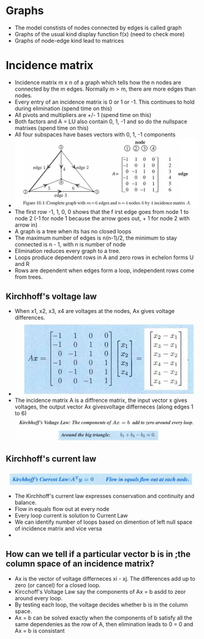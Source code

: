 # Graphs
- The model constists of nodes connected by edges is called graph
- Graphs of the usual kind display function f(x) (need to check more)
- Graphs of node-edge kind lead to matrices

# Incidence matrix
- Incidence matrix m x n of a graph which tells how the n nodes are connected by the m edges. Normally m > m, there are more edges than nodes.
- Every entry of an incidence matrix is 0 or 1 or -1. This continues to hold during elimination (spend time on this)
- All pivots and multipliers are +/- 1  (spend time on this)
- Both factors and A = LU also contain 0, 1, -1 and so do the nullspace matrixes  (spend time on this)
- All four subspaces have bases vectors with 0, 1, -1 components
- ![alt text](fig10.1.png)
- The first row -1, 1, 0, 0 shows that the f irst edge goes from node 1 to node 2 (-1 for node 1 because the arrow goes out, + 1 for node 2 with arrow in)
- A graph is a tree when its has no closed loops
- The maximum number of edges is n(n-1)/2, the minimum to stay connected is n - 1, with n is number of node
- Elimination reduces every graph to a tree.
- Loops produce dependent rows in A and zero rows in echelon forms U and R
- Rows are dependent when edges form a loop, independent rows come from trees.

## Kirchhoff's voltage law
- When x1, x2, x3, x4 are voltages at the nodes, Ax gives voltage differences.
- ![alt text](voltage-difference.png)
- The incidence matrix A is a diffrence matrix, the input vector x gives voltages, the output vector Ax givesvoltage differneces (along edges 1 to 6)
![alt text](kirchhoff-voltage-law.png)

## Kirchhoff's current law
![alt text](kirchhoff-current-law.png)
- The Kirchhoff's current law expresses conservation and continuity and balance. 
- Flow in equals flow out at every node
- Every loop current is solution to Current Law
- We can identify number of loops based on dimention of left null space of incidence matrix and vice versa
- 



## How can we tell if a particular vector b is in ;the column space of an incidence matrix?
- Ax is the vector of voltage differneces xi - xj. The differences add up to zero (or cancel) for a closed loop.
- Kircchoff's Voltage Law say the components of Ax = b asdd to zeor around every loop.
- By testing each loop, the voltage decides whether b is in the column space.
- Ax = b can be solved exactly when the components of b satisfy all the same dependenies as the row of A, then elimination leads to 0 = 0 and Ax = b is consistant